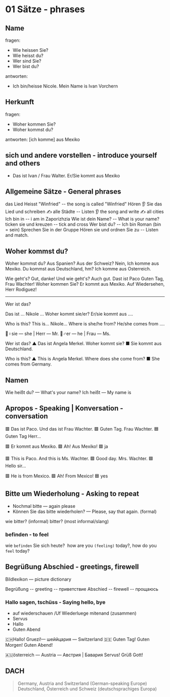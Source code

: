 # 01 Sätze - phrases

## Name

fragen:
- Wie heissen Sie?
- Wie heisst du?
- Wer sind Sie?
- Wer bist du?

antworten:
- Ich bin/heisse Nicole. Mein Name is Ivan Vorchern

## Herkunft

fragen:
- Woher kommen Sie?
- Woher kommst du?

antworten:
[ich komme] aus Mexiko

## sich und andere vorstellen - introduce yourself and others

- Das ist Ivan / Frau Walter. Er/Sie kommt aus Mexiko

## Allgemeine Sätze - General phrases

das Lied Heisst "Winfried" -- the song is called "Winfried"
Hören 👂 Sie das Lied und schreiben ✍️ alle Städte -- Listen 👂 the song and write ✍️ all cities
Ich bin in -- i am in Zaporizhzia
Wie ist dein Name? -- What is your name?
ticken sie und kreuzen -- tick and cross
Wer bist du? -- Ich bin Roman (bin = sein)
Sprechen Sie in der Gruppe
Hören sie und ordnen Sie zu -- Listen and match.

## Woher kommst du? 
Woher kommst du? Aus Spanien?
Aus der Schweiz?
Nein, Ich komme aus Mexiko.
Du kommst aus Deutschland, hm?
Ich komme aus Osterreich.

Wie geht's?
Gut, danke!
Und wie geht's?
Auch gut.
Dast ist Paco
Guten Tag, Frau Wachter!
Woher kommen Sie?
Er kommt aus Mexiko.
Auf Wiedersehen, Herr Rodiguez!

___
Wer ist das?

Das ist ... Nikole ... Woher kommt sie/er?
Er/sie kommt aus ....

Who is this?
This is... Nikole... Where is she/he from?
He/she comes from ....

👧♀sie — she | Herr — Mr.
👦♂er — he | Frau — Ms.

Wer ist das?
▲ Das ist Angela Merkel. Woher kommt sie?
■ Sie kommt aus Deutschland.

Who is this?
▲ This is Angela Merkel. Where does she come from?
■ She comes from Germany.

## Namen
Wie heißt du? — What's your name?
Ich heißt — My name is

## Apropos - Speaking | Konversation - conversation
🟥 Das ist Paco. Und das ist Frau Wachter.
🟩 Guten Tag. Frau Wachter.
🟦 Guten Tag Herr...

🟥 Er kommt aus Mexiko.
🟩 Ah! Aus Mexiko!
🟦 ja


🟥 This is Paco. And this is Ms. Wachter.
🟩 Good day. Mrs. Wachter.
🟦 Hello sir...

🟥 He is from Mexico.
🟩 Ah! From Mexico!
🟦 yes

## Bitte um Wiederholung - Asking to repeat
- Nochmal bitte — again please
- Können Sie das bitte wiederholen? — Please, say that again. (formal)

wie bitter? (informal)
bitter? (most informal/slang)

### befinden - to feel

wie `befinden` Sie sich heute? 
how are you ``(feeling)`` today?, how do you `feel` today?

## Begrüßung Abschied - greetings, firewell
Bildlexikon — picture dictionary

Begrüßung -- greeting -- приветствие
Abschied -- firewell -- прощаюсь

### Hallo sagen, tschüss - Saying hello, bye
- auf wiederschauen /Uf Wiederluege mitenand (zusammen)
- Servus
- Hallo
- Guten Abend

🇨🇭Hallo!  Gruezi!— шеййцария — Switzerland
🇩🇪 Guten Tag! Guten Morgen! Guten Abend!

🇦🇺österreich — Austria — Австрия | Бавария
Servus!
Grüß Gott!

## DACH
> Germany, Austria and Switzerland (German-speaking Europe)
> Deutschland, Österreich und Schweiz (deutschsprachiges Europa)

